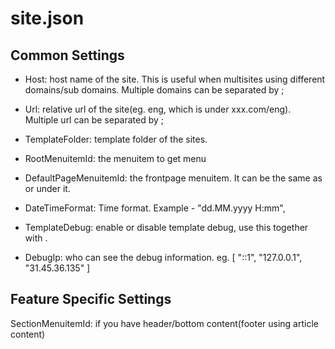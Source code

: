 site.json
===============
Common Settings
------------------

- Host: host name of the site. This is useful when multisites using different domains/sub domains. Multiple domains can be separated by ;

- Url: relative url of the site(eg. eng, which is under xxx.com/eng). Multiple url can be separated by ;

- TemplateFolder: template folder of the sites.

- RootMenuitemId: the menuitem to get menu

- DefaultPageMenuitemId: the frontpage menuitem. It can be the same as <RootMenuitemId> or under it.

- DateTimeFormat: Time format. Example - "dd.MM.yyyy H:mm",

- TemplateDebug: enable or disable template debug, use this together with <DebugIp>. 

- DebugIp: who can see the debug information. eg. [ "::1", "127.0.0.1", "31.45.36.135" ]

Feature Specific Settings
-------------------
SectionMenuitemId: if you have header/bottom content(footer using article content)

